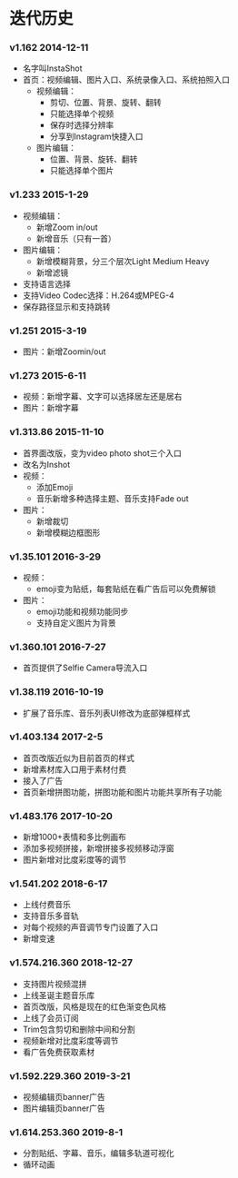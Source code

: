 # 迭代历史
### v1.162     2014-12-11
- 名字叫InstaShot
- 首页：视频编辑、图片入口、系统录像入口、系统拍照入口
    - 视频编辑：
        - 剪切、位置、背景、旋转、翻转
        - 只能选择单个视频
        - 保存时选择分辨率
        - 分享到Instagram快捷入口
    - 图片编辑：
        - 位置、背景、旋转、翻转
        - 只能选择单个图片

### v1.233     2015-1-29
- 视频编辑：
    - 新增Zoom in/out
    - 新增音乐（只有一首）
- 图片编辑：
    - 新增模糊背景，分三个层次Light Medium Heavy
    - 新增滤镜
- 支持语言选择
- 支持Video Codec选择：H.264或MPEG-4
- 保存路径显示和支持跳转

### v1.251     2015-3-19
- 图片：新增Zoomin/out 

### v1.273     2015-6-11
- 视频：新增字幕、文字可以选择居左还是居右
- 图片：新增字幕

### v1.313.86     2015-11-10
- 首界面改版，变为video photo shot三个入口
- 改名为Inshot
- 视频：
    - 添加Emoji
    - 音乐新增多种选择主题、音乐支持Fade out 
- 图片：
    - 新增裁切
    - 新增模糊边框图形

### v1.35.101     2016-3-29
- 视频：
    - emoji变为贴纸，每套贴纸在看广告后可以免费解锁
- 图片：
    - emoji功能和视频功能同步
    - 支持自定义图片为背景

### v1.360.101     2016-7-27
- 首页提供了Selfie Camera导流入口

### v1.38.119     2016-10-19
- 扩展了音乐库、音乐列表UI修改为底部弹框样式

### v1.403.134     2017-2-5
- 首页改版近似为目前首页的样式
- 新增素材库入口用于素材付费
- 接入了广告
- 首页新增拼图功能，拼图功能和图片功能共享所有子功能

### v1.483.176     2017-10-20
- 新增1000+表情和多比例画布
- 添加多视频拼接，新增拼接多视频移动浮窗
- 图片新增对比度彩度等的调节

### v1.541.202     2018-6-17
- 上线付费音乐
- 支持音乐多音轨
- 对每个视频的声音调节专门设置了入口
- 新增变速

### v1.574.216.360     2018-12-27
- 支持图片视频混拼
- 上线圣诞主题音乐库
- 首页改版，风格是现在的红色渐变色风格
- 上线了会员订阅
- Trim包含剪切和删除中间和分割
- 视频新增对比度彩度等调节
- 看广告免费获取素材

### v1.592.229.360     2019-3-21
- 视频编辑页banner广告
- 图片编辑页banner广告

### v1.614.253.360     2019-8-1
- 分割贴纸、字幕、音乐，编辑多轨道可视化
- 循环动画
